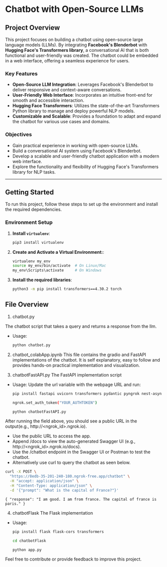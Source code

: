 # Chatbot with Open-Source LLMs

## Project Overview

This project focuses on building a chatbot using open-source large language models (LLMs). By integrating **Facebook's Blenderbot** with **Hugging Face's Transformers library**, a conversational AI that is both functional and user-friendly was created. The chatbot could be embedded in a web interface, offering a seamless experience for users.

### Key Features

- **Open-Source LLM Integration**: Leverages Facebook's Blenderbot to deliver responsive and context-aware conversations.
- **User-Friendly Web Interface**: Incorporates an intuitive front-end for smooth and accessible interaction.
- **Hugging Face Transformers**: Utilizes the state-of-the-art Transformers Python library to manage and deploy powerful NLP models.
- **Customizable and Scalable**: Provides a foundation to adapt and expand the chatbot for various use cases and domains.

### Objectives

- Gain practical experience in working with open-source LLMs.
- Build a conversational AI system using Facebook's Blenderbot.
- Develop a scalable and user-friendly chatbot application with a modern web interface.
- Explore the functionality and flexibility of Hugging Face's Transformers library for NLP tasks.

---

## Getting Started

To run this project, follow these steps to set up the environment and install the required dependencies.

### Environment Setup

1. **Install `virtualenv`**:
   ```bash
   pip3 install virtualenv

2. **Create and Activate a Virtual Environment:**:
   ```bash
   virtualenv my_env
   source my_env/bin/activate  # On Linux/Mac
   my_env\Scripts\activate     # On Windows

3. **Install the required libraries**:
   ```bash
   python3 -m pip install transformers==4.30.2 torch

## File Overview

1. chatbot.py

The chatbot script that takes a query and returns a response from the llm.

- Usage: 
   ```bash
   python chatbot.py
   ```

2. chatbot_colabApp.ipynb
This file contains the gradio and FastAPI implementations of the chatbot. It is self explanatory, easy to follow and provides hands-on practical implementation and visualization.

3. chatbotFastAPI.py
The FastAPI implementation script

- Usage: Update the url variable with the webpage URL and run:
   ```bash
   pip install fastapi uvicorn transformers pydantic pyngrok nest-asyncio
   ```

   ```bash
   ngrok.set_auth_token("YOUR_AUTHTOKEN")
   ```

   ```bash
   python chatbotFastAPI.py
   ```

After running the field above, you should see a public URL in the output(e.g., http://<ngrok_id>.ngrok.io).

- Use the public URL to access the app.
- Append /docs to view the auto-generated Swagger UI (e.g., http://<ngrok_id>.ngrok.io/docs).
- Use the /chatbot endpoint in the Swagger UI or Postman to test the chatbot.
- Alternatively use curl to query the chatbot as seen below. 

```bash
curl -X POST \
  "https://8edb-35-201-240-180.ngrok-free.app/chatbot" \
  -H "accept: application/json" \
  -H "Content-Type: application/json" \
  -d '{"prompt": "What is the capital of France?"}'
```

```
{ "response": "I am good. I am from france. The capital of france is paris." }
```

4. chatbotFlask
The Flask implementation

- Usage: 
   ```bash
   pip install flask flask-cors transformers
   ```

   ```bash
   cd chatbotFlask
   ```

   ```bash
   python app.py
   ```

Feel free to contribute or provide feedback to improve this project.